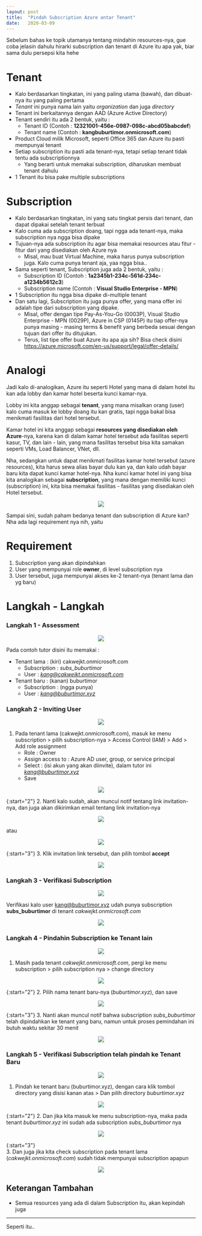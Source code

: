 ```yaml
---
layout: post
title:  "Pindah Subscription Azure antar Tenant"
date:   2020-03-09
---
```

Sebelum bahas ke topik utamanya tentang mindahin resources-nya, gue coba jelasin dahulu hirarki subscription dan tenant di Azure itu apa yak, biar sama dulu persepsi kita hehe

Tenant
===
- Kalo berdasarkan tingkatan, ini yang paling utama (bawah), dan dibuat-nya itu yang paling pertama
- *Tenant* ini punya nama lain yaitu *organization* dan juga *directory*
- Tenant ini berkaitannya dengan AAD (Azure Active Directory)
- Tenant sendiri itu ada 2 bentuk, yaitu :
  - Tenant ID (Contoh : **12321001-456e-0987-098c-abcd05babcdef**)
  - Tenant name (Contoh : **kangbuburtimor.onmicrosoft.com**)
- Product Cloud milik Microsoft, seperti Office 365 dan Azure itu pasti mempunyai tenant 
- Setiap subscription itu pasti ada tenant-nya, tetapi setiap tenant tidak tentu ada subscriptionnya
  - Yang berarti untuk memakai subscription, diharuskan membuat tenant dahulu
- 1 Tenant itu bisa pake multiple subscriptions

Subscription
===
- Kalo berdasarkan tingkatan, ini yang satu tingkat persis dari tenant, dan dapat dipakai setelah tenant terbuat
- Kalo cuma ada subscription doang, tapi ngga ada tenant-nya, maka subscription nya ngga bisa dipake
- Tujuan-nya ada subscription itu agar bisa memakai resources atau fitur - fitur dari yang disediakan oleh Azure nya
  -  Misal, mau buat Virtual Machine, maka harus punya subscription juga. Kalo cuma punya tenant aja, yaa ngga bisa..
- Sama seperti tenant, Subscription juga ada 2 bentuk, yaitu :
  - Subscription ID (Contoh : **1a2345b1-234c-561d-234c-a1234b5612c3**)
  - Subscription name (Contoh : **Visual Studio Enterprise - MPN**)
- 1 Subscription itu ngga bisa dipake di-multiple tenant
- Dan satu lagi, Subscription itu juga punya offer, yang mana offer ini adalah tipe dari subscription yang dipake. 
  - Misal, offer dengan tipe Pay-As-You-Go (0003P), Visual Studio Enterprise - MPN (0029P), Azure in CSP (0145P) itu tiap offer-nya punya masing - masing terms & benefit yang berbeda sesuai dengan tujuan dari offer itu ditujukan.
  - Terus, list tipe offer buat Azure itu apa aja sih? Bisa check disini <https://azure.microsoft.com/en-us/support/legal/offer-details/>


Analogi
===
Jadi kalo di-analogikan, Azure itu seperti Hotel yang mana di dalam hotel itu kan ada lobby dan kamar hotel beserta kunci kamar-nya.

Lobby ini kita anggap sebagai **tenant**, yang mana misalkan orang (user) kalo cuma masuk ke lobby doang itu kan gratis, tapi ngga bakal bisa menikmati fasilitas dari hotel tersebut.

Kamar hotel ini kita anggap sebagai **resources yang disediakan oleh Azure**-nya, karena kan di dalam kamar hotel tersebut ada fasilitas seperti kasur, TV, dan lain - lain, yang mana fasilitas tersebut bisa kita samakan seperti VMs, Load Balancer, VNet, dll.

Nha, sedangkan untuk dapat menikmati fasilitas kamar hotel tersebut (azure resources), kita harus sewa alias bayar dulu kan ya, dan kalo udah bayar baru kita dapat kunci kamar hotel-nya. Nha kunci kamar hotel ini yang bisa kita analogikan sebagai **subscription**, yang mana dengan memiliki kunci (subscription) ini, kita bisa memakai fasilitas - fasilitas yang disediakan oleh Hotel tersebut.

<p align="center">
  <img src="https://raw.githubusercontent.com/fauzanooor/blog_post/master/img/2020-03-09-Pindah-Subscription-Azure-antar-Tenant/analogy.png">
</p>

Sampai sini, sudah paham bedanya tenant dan subscription di Azure kan? Nha ada lagi requirement nya nih, yaitu 

Requirement
===
1. Subscription yang akan dipindahkan
2. User yang mempunyai role **owner**, di level subscription nya
3. User tersebut, juga mempunyai akses ke-2 tenant-nya (tenant lama dan yg baru)

Langkah - Langkah
===

### Langkah 1 - **Assessment**

<p align="center">
  <img src="https://raw.githubusercontent.com/fauzanooor/blog_post/master/img/2020-03-09-Pindah-Subscription-Azure-antar-Tenant/step-01.png">
</p>

Pada contoh tutor disini itu memakai :
- Tenant lama : (kiri) cakwejkt.onmicrosoft.com
  - Subscription : *subs_buburtimor*
  - User : *kang@cakwejkt.onmicrosoft.com*
- Tenant baru : (kanan) buburtimor
  - Subscription : (ngga punya)
  - User : *kang@buburtimor.xyz*

### Langkah 2 - **Inviting User**

<p align="center">
  <img src="https://raw.githubusercontent.com/fauzanooor/blog_post/master/img/2020-03-09-Pindah-Subscription-Azure-antar-Tenant/step-02.png">
</p>

1. Pada tenant lama (cakwejkt.onmicrosoft.com), masuk ke menu subscription > pilih subscription-nya > Access Control (IAM) > Add > Add role assignment
   - Role : Owner
   - Assign access to : Azure AD user, group, or service principal
   - Select : (isi akun yang akan diinvite), dalam tutor ini *kang@buburtimor.xyz*
   - Save

<p align="center">
  <img src="https://raw.githubusercontent.com/fauzanooor/blog_post/master/img/2020-03-09-Pindah-Subscription-Azure-antar-Tenant/step-01-flow.png">
</p>

{:start="2"}
2. Nanti kalo sudah, akan muncul notif tentang link invitation-nya, dan juga akan dikirimkan email tentang link invitation-nya

<p align="center">
  <img src="https://raw.githubusercontent.com/fauzanooor/blog_post/master/img/2020-03-09-Pindah-Subscription-Azure-antar-Tenant/step-01-notif.png">
</p>

atau

<p align="center">
  <img src="https://raw.githubusercontent.com/fauzanooor/blog_post/master/img/2020-03-09-Pindah-Subscription-Azure-antar-Tenant/step-01-notif-email.png">
</p>

{:start="3"}
3. Klik invitation link tersebut, dan pilih tombol **accept**

<p align="center">
  <img src="https://raw.githubusercontent.com/fauzanooor/blog_post/master/img/2020-03-09-Pindah-Subscription-Azure-antar-Tenant/step-01-notif-web.png">
</p>


### Langkah 3 - **Verifikasi Subscription**

<p align="center">
  <img src="https://raw.githubusercontent.com/fauzanooor/blog_post/master/img/2020-03-09-Pindah-Subscription-Azure-antar-Tenant/step-03.png">
</p>

Verifikasi kalo user kang@buburtimor.xyz udah punya subscription **subs_buburtimor** di tenant *cakwejkt.onmicrosoft.com*

<p align="center">
  <img src="https://raw.githubusercontent.com/fauzanooor/blog_post/master/img/2020-03-09-Pindah-Subscription-Azure-antar-Tenant/step-01-verify.png">
</p>


### Langkah 4 - **Pindahin Subscription ke Tenant lain**

<p align="center">
  <img src="https://raw.githubusercontent.com/fauzanooor/blog_post/master/img/2020-03-09-Pindah-Subscription-Azure-antar-Tenant/step-04.png">
</p>

1. Masih pada tenant *cakwejkt.onmicrosoft.com*, pergi ke menu subscription > pilih subscription nya > change directory 

<p align="center">
  <img src="https://raw.githubusercontent.com/fauzanooor/blog_post/master/img/2020-03-09-Pindah-Subscription-Azure-antar-Tenant/step-04-change-dir.png">
</p>

{:start="2"}
2. Pilih nama tenant baru-nya (*buburtimor.xyz*), dan save

<p align="center">
  <img src="https://raw.githubusercontent.com/fauzanooor/blog_post/master/img/2020-03-09-Pindah-Subscription-Azure-antar-Tenant/step-04-change-dir-lg.png">
</p>

{:start="3"}
3. Nanti akan muncul notif bahwa subscription *subs_buburtimor* telah dipindahkan ke tenant yang baru, namun untuk proses pemindahan ini butuh waktu sekitar 30 menit

<p align="center">
  <img src="https://raw.githubusercontent.com/fauzanooor/blog_post/master/img/2020-03-09-Pindah-Subscription-Azure-antar-Tenant/step-04-change-dir-notif.png">
</p>


### Langkah 5 - **Verifikasi Subscription telah pindah ke Tenant Baru**

<p align="center">
  <img src="https://raw.githubusercontent.com/fauzanooor/blog_post/master/img/2020-03-09-Pindah-Subscription-Azure-antar-Tenant/step-05.png">
</p>

1. Pindah ke tenant baru (buburtimor.xyz), dengan cara klik tombol directory yang disisi kanan atas > Dan pilih directory *buburtimor.xyz*

<p align="center">
  <img src="https://raw.githubusercontent.com/fauzanooor/blog_post/master/img/2020-03-09-Pindah-Subscription-Azure-antar-Tenant/step-05-change-dir.png">
</p>

{:start="2"}
2. Dan jika kita masuk ke menu subscription-nya, maka pada tenant *buburtimor.xyz* ini sudah ada subscription *subs_buburtimor* nya

<p align="center">
  <img src="https://raw.githubusercontent.com/fauzanooor/blog_post/master/img/2020-03-09-Pindah-Subscription-Azure-antar-Tenant/step-05-yes-subs.png">
</p>

{:start="3"}  
3. Dan juga jika kita check subscription pada tenant lama (*cakwejkt.onmicrosoft.com*) sudah tidak mempunyai subscription apapun

<p align="center">
  <img src="https://raw.githubusercontent.com/fauzanooor/blog_post/master/img/2020-03-09-Pindah-Subscription-Azure-antar-Tenant/step-05-no-subs.png">
</p>

## Keterangan Tambahan
- Semua resources yang ada di dalam Subscription itu, akan kepindah juga

---

Seperti itu..
